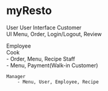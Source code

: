 # myResto
User			User Interface
 Customer	   
    UI Menu, Order, Login/Logout, Review	
 
 Employee	   
    Cook	   
        - Order, Menu, Recipe
    Staff   	   
        - Menu, Payment(Walk-in Customer)

    Manager	   
        - Menu, User, Employee, Recipe 
